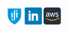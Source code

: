 <a href="https://fenix.tecnico.ulisboa.pt/homepage/ist166373" rel="external"><img src="./ist.svg" width="40" height="40" /></a>
<a href="https://www.linkedin.com/in/joaofranciscosantos" rel="external"><img src="./linkedin.svg" width="40" height="40" /></a>
<a href="https://www.credly.com/badges/dbbbeb59-9863-4670-8def-c5647f2716d0" rel="external"><img src="./aws.svg" width="40" height="40" /></a>
